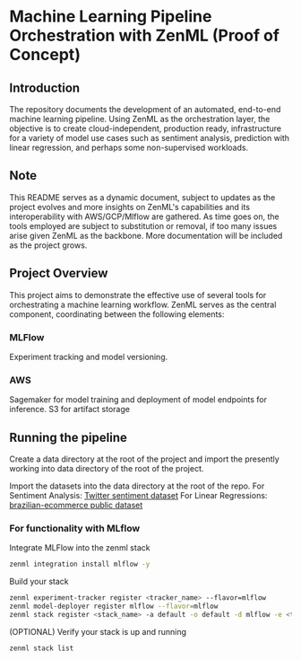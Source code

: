 # Machine Learning Pipeline Orchestration with ZenML (Proof of Concept)

## Introduction
The repository documents the development of an automated, end-to-end machine learning pipeline. Using ZenML as the orchestration layer, the objective is to create cloud-independent, production ready, infrastructure for a variety of model use cases such as sentiment analysis, prediction with linear regression, and perhaps some non-supervised workloads.  

## Note
This README serves as a dynamic document, subject to updates as the project evolves and more insights on ZenML's capabilities and its interoperability with AWS/GCP/Mlflow are gathered. As time goes on, the tools employed are subject to substitution or removal, if too many issues arise given ZenML as the backbone. More documentation will be included as the project grows. 

## Project Overview
This project aims to demonstrate the effective use of several tools for orchestrating a machine learning workflow. ZenML serves as the central component, coordinating between the following elements:

### MLFlow
Experiment tracking and model versioning.

### AWS
Sagemaker for model training and deployment of model endpoints for inference. 
S3 for artifact storage 

## Running the pipeline 
Create a data directory at the root of the project and import the presently working  into data directory of the root of the project. 

Import the datasets into the data directory at the root of the repo. 
For Sentiment Analysis: [Twitter sentiment dataset](https://www.kaggle.com/datasets/jp797498e/twitter-entity-sentiment-analysis)
For Linear Regressions: [brazilian-ecommerce public dataset](https://www.kaggle.com/datasets/olistbr/brazilian-ecommerce)

### For functionality with MLflow

Integrate MLFlow into the zenml stack 
```Bash
zenml integration install mlflow -y
```

Build your stack 
```Bash
zenml experiment-tracker register <tracker_name> --flavor=mlflow
zenml model-deployer register mlflow --flavor=mlflow
zenml stack register <stack_name> -a default -o default -d mlflow -e <tracker_name> --set
```

(OPTIONAL) Verify your stack is up and running
```Bash
zenml stack list
```


